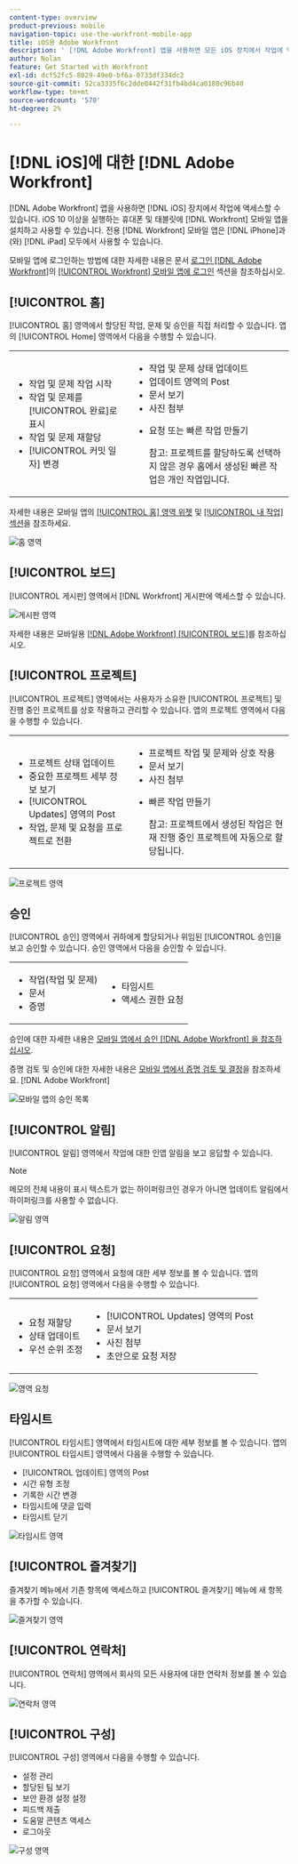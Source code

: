 ```yaml
---
content-type: overview
product-previous: mobile
navigation-topic: use-the-workfront-mobile-app
title: iOS용 Adobe Workfront
description: ' [!DNL Adobe Workfront] 앱을 사용하면 모든 iOS 장치에서 작업에 액세스할 수 있습니다. iOS 10 이상을 실행하는 휴대폰 및 태블릿에  [!DNL Workfront] 모바일 앱을 설치하고 사용할 수 있습니다. iPhone과 iPad 모두에서 전용 [!DNL Workfront] 모바일 앱을 사용할 수 있습니다.'
author: Nolan
feature: Get Started with Workfront
exl-id: dcf52fc5-8029-49e0-bf6a-0733df334dc2
source-git-commit: 52ca3335f6c2dde0442f31fb4bd4ca0180c96b40
workflow-type: tm+mt
source-wordcount: '570'
ht-degree: 2%

---
```


# [!DNL iOS]에 대한 [!DNL Adobe Workfront]

[!DNL Adobe Workfront] 앱을 사용하면 [!DNL iOS] 장치에서 작업에 액세스할 수 있습니다. iOS 10 이상을 실행하는 휴대폰 및 태블릿에 [!DNL Workfront] 모바일 앱을 설치하고 사용할 수 있습니다. 전용 [!DNL Workfront] 모바일 앱은 [!DNL iPhone]과(와) [!DNL iPad] 모두에서 사용할 수 있습니다.

모바일 앱에 로그인하는 방법에 대한 자세한 내용은 문서 [로그인 [!DNL Adobe Workfront]](../../../workfront-basics/manage-your-account-and-profile/managing-your-workfront-account/log-in-to-workfront.md)의 [[!UICONTROL Workfront] 모바일 앱에 로그인](../../../workfront-basics/manage-your-account-and-profile/managing-your-workfront-account/log-in-to-workfront.md#log) 섹션을 참조하십시오.

## [!UICONTROL 홈]

[!UICONTROL 홈] 영역에서 할당된 작업, 문제 및 승인을 직접 처리할 수 있습니다. 앱의 [!UICONTROL Home] 영역에서 다음을 수행할 수 있습니다.

<table style="table-layout:auto"> 
 <col> 
 <col> 
 <tbody> 
  <tr> 
   <td> 
    <ul> 
     <li>작업 및 문제 작업 시작</li> 
     <li>작업 및 문제를 [!UICONTROL 완료]로 표시</li> 
     <li>작업 및 문제 재할당</li> 
     <li>[!UICONTROL 커밋 일자] 변경</li> 
    </ul> </td> 
   <td> 
    <ul> 
     <li>작업 및 문제 상태 업데이트</li> 
     <li>업데이트 영역의 Post</li> 
     <li>문서 보기</li> 
     <li>사진 첨부</li> 
     <li> <p>요청 또는 빠른 작업 만들기</p> <p>참고: 프로젝트를 할당하도록 선택하지 않은 경우 홈에서 생성된 빠른 작업은 개인 작업입니다.</p> </li> 
    </ul> </td> 
  </tr> 
 </tbody> 
</table>

자세한 내용은 모바일 앱의 [[!UICONTROL 홈] 영역 위젯](../../../workfront-basics/mobile-apps/using-the-workfront-mobile-app/home-area-widgets-mobile.md) 및 [[!UICONTROL 내 작업] 섹션](../../../workfront-basics/mobile-apps/using-the-workfront-mobile-app/my-work-section-mobile.md)을 참조하세요.

![홈 영역](assets/mobile-home-area.png)

## [!UICONTROL 보드]

[!UICONTROL 게시판] 영역에서 [!DNL Workfront] 게시판에 액세스할 수 있습니다.

![게시판 영역](assets/mobile-all-boards-displayed.png)

자세한 내용은 모바일용 [[!DNL Adobe Workfront] [!UICONTROL 보드]](/help/quicksilver/workfront-basics/mobile-apps/using-the-workfront-mobile-app/mobile-boards.md)를 참조하십시오.

## [!UICONTROL 프로젝트]

[!UICONTROL 프로젝트] 영역에서는 사용자가 소유한 [!UICONTROL 프로젝트] 및 진행 중인 프로젝트를 상호 작용하고 관리할 수 있습니다. 앱의 프로젝트 영역에서 다음을 수행할 수 있습니다.

<table style="table-layout:auto"> 
 <col> 
 <col> 
 <tbody> 
  <tr> 
   <td> 
    <ul> 
     <li>프로젝트 상태 업데이트</li> 
     <li>중요한 프로젝트 세부 정보 보기</li> 
     <li>[!UICONTROL Updates] 영역의 Post</li> 
     <li>작업, 문제 및 요청을 프로젝트로 전환</li> 
    </ul> </td> 
   <td> 
    <ul> 
     <li>프로젝트 작업 및 문제와 상호 작용</li> 
     <li>문서 보기</li> 
     <li>사진 첨부</li> 
     <li> <p>빠른 작업 만들기</p> <p>참고: 프로젝트에서 생성된 작업은 현재 진행 중인 프로젝트에 자동으로 할당됩니다. </p> </li> 
    </ul> </td> 
  </tr> 
 </tbody> 
</table>

![프로젝트 영역](assets/mobile-projects-area.png)

## 승인

[!UICONTROL 승인] 영역에서 귀하에게 할당되거나 위임된 [!UICONTROL 승인]을 보고 승인할 수 있습니다. 승인 영역에서 다음을 승인할 수 있습니다.

<table style="table-layout:auto">
 <col>
 <col>
 <tbody>
  <tr>
   <td>
    <ul>
     <li>작업(작업 및 문제)</li>
     <li>문서</li>
     <li>증명 </li>
    </ul> </td>
   <td>
    <ul>
     <li>타임시트</li>
     <li>액세스 권한 요청</li>
    </ul> </td>
  </tr>
 </tbody>
</table>

승인에 대한 자세한 내용은 [모바일 앱에서 승인 [!DNL Adobe Workfront] 을 참조하십시오](../../../workfront-basics/mobile-apps/using-the-workfront-mobile-app/approvals-in-mobile-app.md).

증명 검토 및 승인에 대한 자세한 내용은 [모바일 앱에서 증명 검토 및 결정](../../../workfront-basics/mobile-apps/using-the-workfront-mobile-app/work-with-proofs-in-mobile-app.md)을 참조하세요. [!DNL Adobe Workfront] 

![모바일 앱의 승인 목록](assets/mobile-approvals-adobe-350x574.png)

## [!UICONTROL 알림]

[!UICONTROL 알림] 영역에서 작업에 대한 인앱 알림을 보고 응답할 수 있습니다.

>[!NOTE]
>메모의 전체 내용이 표시 텍스트가 없는 하이퍼링크인 경우가 아니면 업데이트 알림에서 하이퍼링크를 사용할 수 없습니다.

![알림 영역](assets/mobile-notifications-area.png)

## [!UICONTROL 요청]

[!UICONTROL 요청] 영역에서 요청에 대한 세부 정보를 볼 수 있습니다. 앱의 [!UICONTROL 요청] 영역에서 다음을 수행할 수 있습니다.

<table style="table-layout:auto">
 <col>
 <col>
 <tbody>
  <tr>
   <td>
    <ul>
     <li>요청 재할당</li>
     <li>상태 업데이트</li>
     <li>우선 순위 조정</li>
    </ul> </td>
   <td>
    <ul>
     <li>[!UICONTROL Updates] 영역의 Post</li>
     <li>문서 보기</li>
     <li>사진 첨부</li>
     <li>초안으로 요청 저장</li>
    </ul> </td>
  </tr>
 </tbody>
</table>

![영역 요청](assets/mobile-requests-area.png)

## 타임시트

[!UICONTROL 타임시트] 영역에서 타임시트에 대한 세부 정보를 볼 수 있습니다. 앱의 [!UICONTROL 타임시트] 영역에서 다음을 수행할 수 있습니다.

* [!UICONTROL 업데이트] 영역의 Post
* 시간 유형 조정
* 기록한 시간 변경
* 타임시트에 댓글 입력
* 타임시트 닫기

![타임시트 영역](assets/mobile-timesheets-area.png)

## [!UICONTROL 즐겨찾기]

즐겨찾기 메뉴에서 기존 항목에 액세스하고 [!UICONTROL 즐겨찾기] 메뉴에 새 항목을 추가할 수 있습니다.

![즐겨찾기 영역](assets/mobile-favorites-area.png)

## [!UICONTROL 연락처]

[!UICONTROL 연락처] 영역에서 회사의 모든 사용자에 대한 연락처 정보를 볼 수 있습니다.

![연락처 영역](assets/mobile-contacts-area.png)

## [!UICONTROL 구성]

[!UICONTROL 구성] 영역에서 다음을 수행할 수 있습니다.

* 설정 관리
* 할당된 팀 보기
* 보안 환경 설정 설정
* 피드백 제출
* 도움말 콘텐츠 액세스
* 로그아웃

![구성 영역](assets/ios-configuration-area.png)
